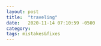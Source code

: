 ```yaml
---
layout: post
title:  "traveling"
date:   2020-11-14 07:10:59 -0500
category: 
tags: mistakes&fixes
---
```

